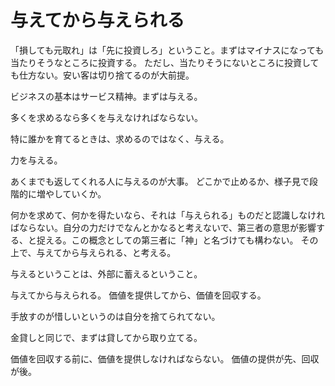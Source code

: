 # 与えてから与えられる

「損しても元取れ」は「先に投資しろ」ということ。まずはマイナスになっても当たりそうなところに投資する。
ただし、当たりそうにないところに投資しても仕方ない。安い客は切り捨てるのが大前提。

ビジネスの基本はサービス精神。まずは与える。

多くを求めるなら多くを与えなければならない。

特に誰かを育てるときは、求めるのではなく、与える。

力を与える。

あくまでも返してくれる人に与えるのが大事。
どこかで止めるか、様子見で段階的に増やしていくか。

何かを求めて、何かを得たいなら、それは「与えられる」ものだと認識しなければならない。自分の力だけでなんとかなると考えないで、第三者の意思が影響する、と捉える。この概念としての第三者に「神」と名づけても構わない。
その上で、与えてから与えられる、と考える。

与えるということは、外部に蓄えるということ。

与えてから与えられる。
価値を提供してから、価値を回収する。

手放すのが惜しいというのは自分を捨てられてない。

金貸しと同じで、まずは貸してから取り立てる。

価値を回収する前に、価値を提供しなければならない。
価値の提供が先、回収が後。
